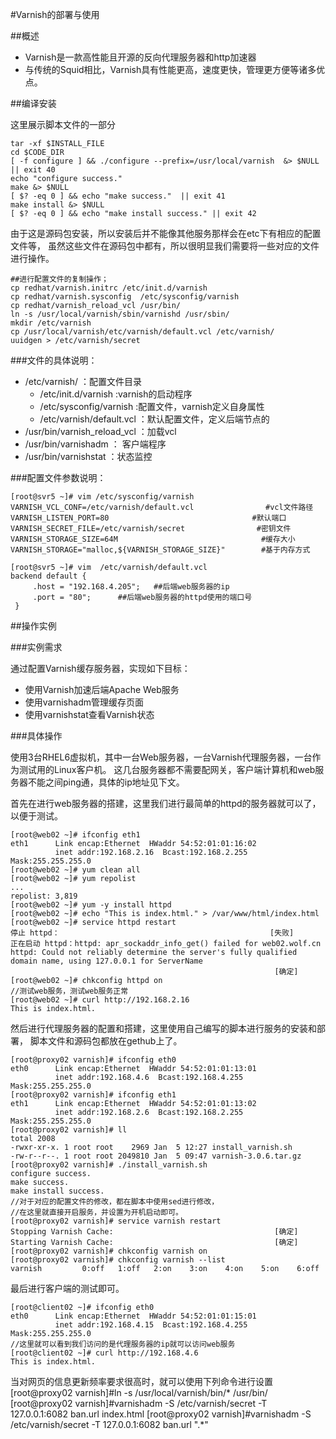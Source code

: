 #Varnish的部署与使用

##概述

- Varnish是一款高性能且开源的反向代理服务器和http加速器
- 与传统的Squid相比，Varnish具有性能更高，速度更快，管理更方便等诸多优点。

##编译安装

这里展示脚本文件的一部分

```
tar -xf $INSTALL_FILE
cd $CODE_DIR
[ -f configure ] && ./configure --prefix=/usr/local/varnish  &> $NULL || exit 40
echo "configure success."
make &> $NULL
[ $? -eq 0 ] && echo "make success."  || exit 41
make install &> $NULL
[ $? -eq 0 ] && echo "make install success." || exit 42
```

由于这是源码包安装，所以安装后并不能像其他服务那样会在etc下有相应的配置文件等，
虽然这些文件在源码包中都有，所以很明显我们需要将一些对应的文件进行操作。

```
##进行配置文件的复制操作；
cp redhat/varnish.initrc /etc/init.d/varnish
cp redhat/varnish.sysconfig  /etc/sysconfig/varnish
cp redhat/varnish_reload_vcl /usr/bin/
ln -s /usr/local/varnish/sbin/varnishd /usr/sbin/
mkdir /etc/varnish
cp /usr/local/varnish/etc/varnish/default.vcl /etc/varnish/
uuidgen > /etc/varnish/secret
```

###文件的具体说明：

- /etc/varnish/  ：配置文件目录
  - /etc/init.d/varnish :varnish的启动程序
  - /etc/sysconfig/varnish :配置文件，varnish定义自身属性
  - /etc/varnish/default.vcl ：默认配置文件，定义后端节点的
- /usr/bin/varnish_reload_vcl ：加载vcl
- /usr/bin/varnishadm ： 客户端程序
- /usr/bin/varnishstat ：状态监控

###配置文件参数说明：

```
[root@svr5 ~]# vim /etc/sysconfig/varnish
VARNISH_VCL_CONF=/etc/varnish/default.vcl                #vcl文件路径
VARNISH_LISTEN_PORT=80                                #默认端口
VARNISH_SECRET_FILE=/etc/varnish/secret                #密钥文件
VARNISH_STORAGE_SIZE=64M                                #缓存大小
VARNISH_STORAGE="malloc,${VARNISH_STORAGE_SIZE}"        #基于内存方式

[root@svr5 ~]# vim  /etc/varnish/default.vcl
backend default {
     .host = "192.168.4.205";	##后端web服务器的ip
     .port = "80";		##后端web服务器的httpd使用的端口号
 }
```

##操作实例

###实例需求

通过配置Varnish缓存服务器，实现如下目标：

- 使用Varnish加速后端Apache Web服务
- 使用varnishadm管理缓存页面
- 使用varnishstat查看Varnish状态


###具体操作

使用3台RHEL6虚拟机，其中一台Web服务器，一台Varnish代理服务器，一台作为测试用的Linux客户机。
这几台服务器都不需要配网关，客户端计算机和web服务器不能之间ping通，具体的ip地址见下文。

首先在进行web服务器的搭建，这里我们进行最简单的httpd的服务器就可以了，以便于测试。

```
[root@web02 ~]# ifconfig eth1
eth1      Link encap:Ethernet  HWaddr 54:52:01:01:16:02  
          inet addr:192.168.2.16  Bcast:192.168.2.255  Mask:255.255.255.0
[root@web02 ~]# yum clean all
[root@web02 ~]# yum repolist
...
repolist: 3,819
[root@web02 ~]# yum -y install httpd
[root@web02 ~]# echo "This is index.html." > /var/www/html/index.html
[root@web02 ~]# service httpd restart
停止 httpd：                                               [失败]
正在启动 httpd：httpd: apr_sockaddr_info_get() failed for web02.wolf.cn
httpd: Could not reliably determine the server's fully qualified domain name, using 127.0.0.1 for ServerName
                                                           [确定]
[root@web02 ~]# chkconfig httpd on
//测试web服务，测试web服务正常
[root@web02 ~]# curl http://192.168.2.16
This is index.html.

```

然后进行代理服务器的配置和搭建，这里使用自己编写的脚本进行服务的安装和部署，
脚本文件和源码包都放在gethub上了。

```
[root@proxy02 varnish]# ifconfig eth0
eth0      Link encap:Ethernet  HWaddr 54:52:01:01:13:01  
          inet addr:192.168.4.6  Bcast:192.168.4.255  Mask:255.255.255.0
[root@proxy02 varnish]# ifconfig eth1
eth1      Link encap:Ethernet  HWaddr 54:52:01:01:13:02  
          inet addr:192.168.2.6  Bcast:192.168.2.255  Mask:255.255.255.0
[root@proxy02 varnish]# ll
total 2008
-rwxr-xr-x. 1 root root    2969 Jan  5 12:27 install_varnish.sh
-rw-r--r--. 1 root root 2049810 Jan  5 09:47 varnish-3.0.6.tar.gz
[root@proxy02 varnish]# ./install_varnish.sh 
configure success.
make success.
make install success.
//对于对应的配置文件的修改，都在脚本中使用sed进行修改，
//在这里就直接开启服务，并设置为开机启动即可。
[root@proxy02 varnish]# service varnish restart
Stopping Varnish Cache:                                    [确定]
Starting Varnish Cache:                                    [确定]
[root@proxy02 varnish]# chkconfig varnish on
[root@proxy02 varnish]# chkconfig varnish --list
varnish        	0:off	1:off	2:on	3:on	4:on	5:on	6:off
```

最后进行客户端的测试即可。

```
[root@client02 ~]# ifconfig eth0
eth0      Link encap:Ethernet  HWaddr 54:52:01:01:15:01  
          inet addr:192.168.4.15  Bcast:192.168.4.255  Mask:255.255.255.0
//这里就可以看到我们访问的是代理服务器的ip就可以访问web服务
[root@client02 ~]# curl http://192.168.4.6
This is index.html.
```

当对网页的信息更新频率要求很高时，就可以使用下列命令进行设置
[root@proxy02 varnish]#ln -s /usr/local/varnish/bin/* /usr/bin/
[root@proxy02 varnish]#varnishadm -S /etc/varnish/secret -T 127.0.0.1:6082 ban.url index.html
[root@proxy02 varnish]#varnishadm -S /etc/varnish/secret -T 127.0.0.1:6082 ban.url ".*"
